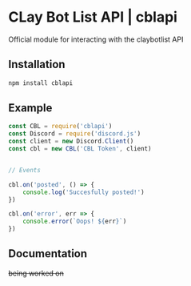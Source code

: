 # CLay Bot List API | cblapi

Official module for interacting with the claybotlist API

## Installation
```sh
npm install cblapi
```

## Example

```js
const CBL = require('cblapi')
const Discord = require('discord.js')
const client = new Discord.Client()
const cbl = new CBL('CBL Token', client)


// Events

cbl.on('posted', () => {
    console.log('Succesfully posted!')
})

cbl.on('error', err => {
    console.error(`Oops! ${err}`)
})

```

## Documentation

~~being worked on~~